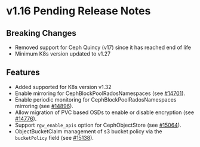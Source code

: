 # v1.16 Pending Release Notes

## Breaking Changes

- Removed support for Ceph Quincy (v17) since it has reached end of life
- Minimum K8s version updated to v1.27

## Features

- Added supported for K8s version v1.32
- Enable mirroring for CephBlockPoolRadosNamespaces (see [#14701](https://github.com/rook/rook/pull/14701)).
- Enable periodic monitoring for CephBlockPoolRadosNamespaces mirroring (see [#14896](https://github.com/rook/rook/pull/14896)).
- Allow migration of PVC based OSDs to enable or disable encryption (see [#14776](https://github.com/rook/rook/pull/14776)).
- Support `rgw_enable_apis` option for CephObjectStore (see [#15064](https://github.com/rook/rook/pull/15064)).
- ObjectBucketClaim management of s3 bucket policy via the `bucketPolicy` field (see [#15138](https://github.com/rook/rook/pull/15138)).

